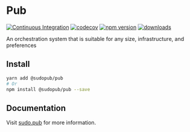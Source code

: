 # Pub

[![Continuous Integration](https://github.com/SudoPub/Pub/actions/workflows/ci.yml/badge.svg)](https://github.com/SudoPub/Pub/actions/workflows/ci.yml)
[![codecov](https://codecov.io/gh/SudoPub/Pub/branch/master/graph/badge.svg)](https://codecov.io/gh/SudoPub/Pub)
[![npm version](https://badge.fury.io/js/%40sudopub%2Fpub.svg)](https://badge.fury.io/js/%40sudopub%2Fpub)
[![downloads](https://img.shields.io/npm/dm/@sudopub/pub.svg)](https://www.npmjs.com/package/@sudopub/pub)

An orchestration system that is suitable for any size, infrastructure, and preferences

## Install

```sh
yarn add @sudopub/pub
# Or
npm install @sudopub/pub --save
```

## Documentation

Visit [sudo.pub](https://sudo.pub/) for more information.
